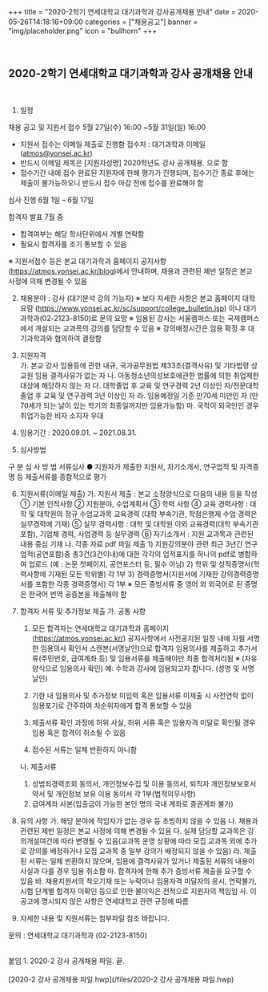 +++
title = "2020-2학기 연세대학교 대기과학과 강사공개채용 안내"
date = 2020-05-26T14:18:16+09:00
categories = ["채용공고"]
banner = "img/placeholder.png"
icon = "bullhorn"
+++
<!--more-->

<br>
<h2> 2020-2학기 연세대학교 대기과학과 강사 공개채용 안내
</h2>
<br>


1. 일정

채용 공고 및 지원서 접수
5월 27일(수) 16:00 ~5월 31일(일) 16:00
- 지원서 접수는 이메일 제출로 진행함
  접수처 : 대기과학과 이메일 (atmos@yonsei.ac.kr)
- 반드시 이메일 제목은 [지원자성명] 2020학년도   강사 공개채용. 으로 함
- 접수기간 내에 접수 완료된 지원자에 한해 평가가 진행되며,  접수기간 종료 후에는 제출이 불가능하오니 반드시 접수 마감 전에 접수를 완료해야 함

심사 진행
6월 1일 – 6월 17일

합격자 발표
7월 중
- 합격여부는 해당 학사단위에서 개별 연락함
- 필요시 합격자를 조기 통보할 수 있음


 ※ 지원서접수 등은 본교 대기과학과 홈페이지 공지사항(https://atmos.yonsei.ac.kr/blog)에서 안내하며, 채용과 관련된 제반 일정은 본교 사정에 의해 변경될 수 있음

2. 채용분야 :  강사 (대기분석 강의 가능자)
   ※ 보다 자세한 사항은 본교 홈페이지 대학요람 (https://www.yonsei.ac.kr/sc/support/college_bulletin.jsp) 이나 대기과학과(02-2123-8150)로 문의 요망
   ※ 임용된 강사는 서울캠퍼스 또는 국제캠퍼스에서 개설되는 교과목의 강의를 담당할 수 있음
   ※ 강의배정시간은 임용 확정 후 대기과학과와 협의하여 결정함

3. 지원자격  
   가. 본교 강사 임용등에 관한 내규, 국가공무원법 제33조(결격사유) 및 기타법령 상 교원 임용 결격사유가 없는 자
   나. 아동청소년의성보호에관한 법률에 의한 취업제한대상에 해당하지 않는 자
   다. 대학졸업 후 교육 및 연구경력 2년 이상인 자/전문대학졸업 후 교육 및 연구경력 3년 이상인 자
   라. 임용예정일 기준 만70세 미만인 자 (만70세가 되는 날이 있는 학기의 최종일까지만 임용가능함)
   마. 국적이 외국인인 경우 취업가능한 비자 소지자 우대

4. 임용기간 : 2020.09.01. ~ 2021.08.31.
5. 심사방법

구    분
심 사 방 법
서류심사
● 지원자가 제출한 지원서, 자기소개서, 연구업적 및 자격증명 등 제출서류를 종합적으로 평가



6. 지원서류(이메일 제출)
   가. 지원서 제출 : 본교 소정양식으로 다음의 내용 등을 작성
       ① 기본 인적사항   ② 지원분야, 수업계획서   ③ 학력 사항
       ④ 교육 경력사항 : 대학 및 대학원의 정규 수업교과목 교육경력
          (대학 부속기관, 학점은행제 수업 경력은 실무경력에 기재)
       ⑤ 실무 경력사항 : 대학 및 대학원 이외 교육경력(대학 부속기관 포함), 기업체 경력, 사업경력 등 실무경력
       ⑥ 자기소개서 : 지원 교과목과 관련된 내용 중심 기재
   나. 각종 자료 pdf 파일 제출
       1) 지원강의분야 관련 최근 3년간 연구업적(공연포함)중 총3건(3건이내)에 대한 각각의 업적표지를 하나의 pdf로 병합하여 업로드 (예 : 논문 첫페이지, 공연포스터 등, 필수 아님)
       2) 학위 및 성적증명서(학력사항에 기재된 모든 학위별) 각 1부
       3) 경력증명서(지원서에 기재한 강의경력증명서를 포함한 각종 경력증명서) 각 1부
  ※ 모든 증빙서류 중 영어 외 외국어로 된 증명은 한국어 번역 공증본을 제출해야 함


7. 합격자 서류 및 추가정보 제출
   가. 공통 사항
      1) 모든 합격자는 연세대학교 대기과학과 홈페이지(https://atmos.yonsei.ac.kr/) 공지사항에서 사전공지된 일정 내에 자필 서명한 임용의사 확인서 스캔본(서명날인)으로 합격자 임용의사를 제출하고 추가서류(주민번호, 급여계좌 등) 및 임용서류를 제출해야만 최종 합격처리됨
※ (자유양식으로 임용의사 확인) 예: 수학과 강사에 임용되고자 합니다. (성명 및 서명날인)

      2) 기한 내 임용의사 및 추가정보 미입력 혹은 임용서류 미제출 시 사전연락 없이 임용포기로 간주하여 차순위자에게 합격 통보할 수 있음
      3) 제출서류 확인 과정에 허위 사실, 허위 서류 혹은 임용자격 미달로 확인될 경우 임용 혹은 합격이 취소될 수 있음
      4) 접수된 서류는 일체 반환하지 아니함

   나. 제출서류
      1) 성범죄경력조회 동의서, 개인정보수집 및 이용 동의서, 퇴직자 개인정보보호서약서 및 개인정보 보유 이용 동의서 각 1부(법적의무사항)
      2) 급여계좌 사본(입출금이 가능한 본인 명의 국내 계좌로 증권계좌 불가)
8. 유의 사항
   가. 해당 분야에 적임자가 없는 경우 등 초빙하지 않을 수 있음
   나. 채용과 관련된 제반 일정은 본교 사정에 의해 변경될 수 있음
   다. 실제 담당할 교과목은 강의개설여건에 따라 변경될 수 있음(교과목 운영 상황에 따라 모집 교과목 외에 추가로 강의를 배정하거나 모집 교과목 중 일부 강의가 배정되지 않을 수 있음)
   라. 제출된 서류는 일체 반환하지 않으며, 임용에 결격사유가 있거나 제출된 서류의 내용이 사실과 다를 경우 임용 취소함
   마. 합격자에 한해 추가 증빙서류 제출을 요구할 수 있음
   바. 채용지원서의 착오기재 또는 누락이나 임용자격 미달자의 응시, 연락불가, 시험 단계별 합격자 미확인 등으로 인한 불이익은 전적으로 지원자의 책임임
   사. 이 공고에 명시되지 않은 사항은 연세대학교 관련 규정에 따름

9. 자세한 내용 및 지원서류는 첨부파일 참조 바랍니다.

문의 : 연세대학교 대기과학과 (02-2123-8150)


<br>
붙임 1. 2020-2 강사 공개채용 파일. 끝.
<br>

<br>
[2020-2 강사 공개채용 파일.hwp](/files/2020-2 강사 공개채용 파일.hwp)
<br>
